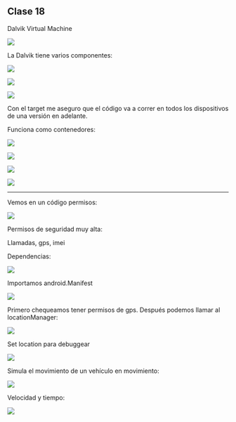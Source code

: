 ## Clase 18

Dalvik Virtual Machine

![](./211-assets/ppt-96-moviles.png)

La Dalvik tiene varios componentes:

![](./211-assets/ppt-98-moviles.png)

![](./211-assets/ppt-99-moviles.png)

![](./211-assets/ppt-100-moviles.png)

Con el target me aseguro que el código va a correr en todos los dispositivos de una versión en adelante.

Funciona como contenedores:

![](./211-assets/ppt-97-moviles.png)



![](./211-assets/ppt-101-moviles.png)

![](./211-assets/ppt-102-moviles.png)

![](./211-assets/ppt-103-moviles.png)

---

Vemos en un código permisos:

![](./211-assets/ppt-104-moviles.png)

Permisos de seguridad muy alta:

Llamadas, gps, imei

Dependencias:

![](./211-assets/ppt-105-moviles.png)

Importamos android.Manifest

![](./211-assets/ppt-106-moviles.png)

Primero chequeamos tener permisos de gps. Después podemos llamar al locationManager:

![](./211-assets/ppt-107-moviles.png)

Set location para debuggear

![](./211-assets/ppt-108-moviles.png)

Simula el movimiento de un vehículo en movimiento:

![](./211-assets/ppt-109-moviles.png)

Velocidad y tiempo:

![](./211-assets/ppt-110-moviles.png)